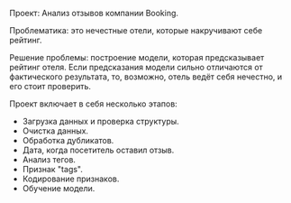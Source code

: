 Проект: Анализ отзывов компании Booking.

Проблематика: это нечестные отели, которые накручивают себе рейтинг. 

Решение проблемы: построение модели, которая предсказывает рейтинг отеля. Если предсказания модели сильно отличаются от фактического результата, то, возможно, отель ведёт себя нечестно, и его стоит проверить.

Проект включает в себя несколько этапов:
- Загрузка данных и проверка структуры.
- Очистка данных.
- Обработка дубликатов.
- Дата, когда посетитель оставил отзыв.
- Анализ тегов.
- Признак "tags".
- Кодирование признаков.
- Обучение модели.
